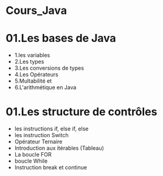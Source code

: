 # Cours_Java

# 01.Les bases de Java

- 1.les variables
- 2.Les types
- 3.Les conversions de types
- 4.Les Opérateurs
- 5.Multabilité et 
- 6.L'arithmétique en Java

# 01.Les structure de contrôles

- les instructions if, else if, else
- les instruction Switch
- Opérateur Ternaire
- Introduction aux itérables (Tableau)
- La boucle FOR
- boucle While
- Instruction break et continue